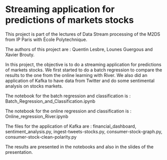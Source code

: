 # Streaming application for predictions of markets stocks
This project is part of the lectures of Data Stream processing of the M2DS from IP Paris with École Polytechnique. 

The authors of this project are : Quentin Lesbre, Lounes Guergous and Xavier Brouty. 

In this project, the objective is to do a streaming application for predictions of markets stocks. 
We first started to do a batch regression to compare the results to the one from the online learning with River. 
We also did an application of Kafka to have data from Twitter and do some sentimental analysis on stocks markets. 

The notebook for the batch regression and classification is : Batch_Regression_and_Classification.ipynb

The notebook for the online regression and classification is : Online_regression_River.ipynb

The files for the application of Kafka are : financial_dashboard, sentiment_analysis.py, ingest-tweets-stocks.py, consumer-stock-graph.py, consumer-stock-clean-polarity.py

The results are presented in the notebooks and also in the slides of the presentation. 

